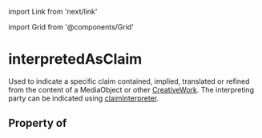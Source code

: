 import Link from 'next/link'
  
import Grid from '@components/Grid'

# interpretedAsClaim

Used to indicate a specific claim contained, implied, translated or refined from the content of a <Link href="/MediaObject">MediaObject</Link> or other <a class="localLink" href="/CreativeWork">CreativeWork</a>. The interpreting party can be indicated using <a class="localLink" href="/claimInterpreter">claimInterpreter</a>.

## Property of



